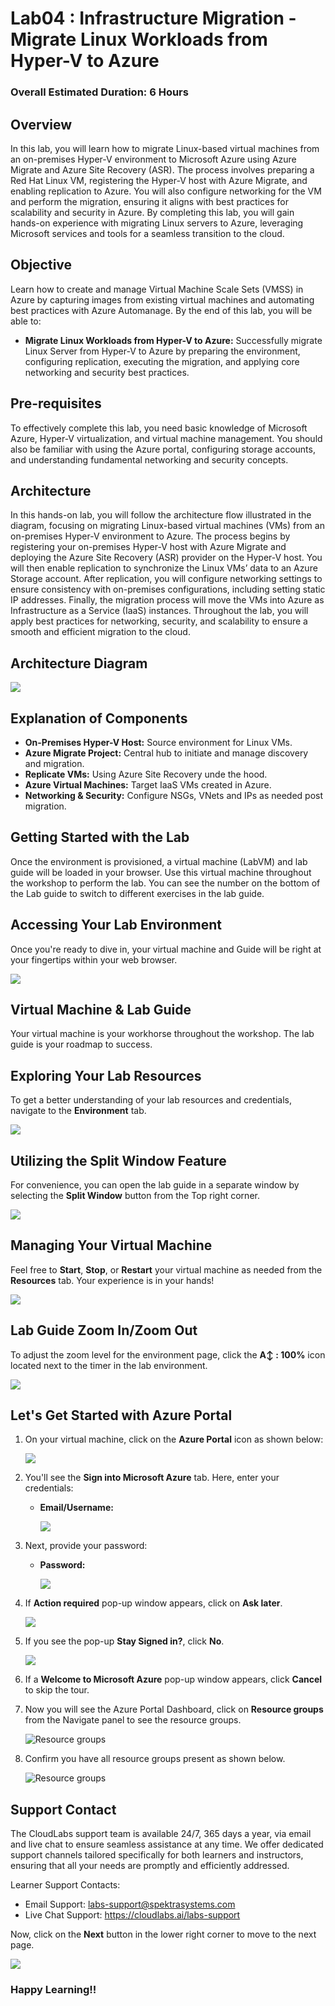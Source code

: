 # Lab04 : Infrastructure Migration - Migrate Linux Workloads from Hyper-V to Azure
 
### Overall Estimated Duration: 6 Hours

## Overview
In this lab, you will learn how to migrate Linux-based virtual machines from an on-premises Hyper-V environment to Microsoft Azure using Azure Migrate and Azure Site Recovery (ASR). The process involves preparing a Red Hat Linux VM, registering the Hyper-V host with Azure Migrate, and enabling replication to Azure. You will also configure networking for the VM and perform the migration, ensuring it aligns with best practices for scalability and security in Azure. By completing this lab, you will gain hands-on experience with migrating Linux servers to Azure, leveraging Microsoft services and tools for a seamless transition to the cloud.

## Objective
Learn how to create and manage Virtual Machine Scale Sets (VMSS) in Azure by capturing images from existing virtual machines and automating best practices with Azure Automanage. By the end of this lab, you will be able to:

- **Migrate Linux Workloads from Hyper-V to Azure:** Successfully migrate Linux Server from Hyper-V to Azure by preparing the environment, configuring replication, executing the migration, and applying core networking and security best practices.

## Pre-requisites
To effectively complete this lab, you need basic knowledge of Microsoft Azure, Hyper-V virtualization, and virtual machine management. You should also be familiar with using the Azure portal, configuring storage accounts, and understanding fundamental networking and security concepts.

## Architecture
In this hands-on lab, you will follow the architecture flow illustrated in the diagram, focusing on migrating Linux-based virtual machines (VMs) from an on-premises Hyper-V environment to Azure. The process begins by registering your on-premises Hyper-V host with Azure Migrate and deploying the Azure Site Recovery (ASR) provider on the Hyper-V host. You will then enable replication to synchronize the Linux VMs’ data to an Azure Storage account. After replication, you will configure networking settings to ensure consistency with on-premises configurations, including setting static IP addresses. Finally, the migration process will move the VMs into Azure as Infrastructure as a Service (IaaS) instances. Throughout the lab, you will apply best practices for networking, security, and scalability to ensure a smooth and efficient migration to the cloud.

## Architecture Diagram

   ![](./Images/akArch4.png)

## Explanation of Components

- **On-Premises Hyper-V Host:** Source environment for Linux VMs.
- **Azure Migrate Project:** Central hub to initiate and manage discovery and migration.
- **Replicate VMs:** Using Azure Site Recovery unde the hood.
- **Azure Virtual Machines:** Target IaaS VMs created in Azure.
- **Networking & Security:** Configure NSGs, VNets and IPs as needed post migration.

## Getting Started with the Lab
Once the environment is provisioned, a virtual machine (LabVM) and lab guide will be loaded in your browser. Use this virtual machine throughout the workshop to perform the lab. You can see the number on the bottom of the Lab guide to switch to different exercises in the lab guide.

## Accessing Your Lab Environment
 
Once you're ready to dive in, your virtual machine and Guide will be right at your fingertips within your web browser.

   ![](./Images/getting-startedlab04.png)

## Virtual Machine & Lab Guide
 
Your virtual machine is your workhorse throughout the workshop. The lab guide is your roadmap to success.
 
## Exploring Your Lab Resources
 
To get a better understanding of your lab resources and credentials, navigate to the **Environment** tab.

   ![](./Images/30052025(2)new.png)
 
## Utilizing the Split Window Feature
 
For convenience, you can open the lab guide in a separate window by selecting the **Split Window** button from the Top right corner.
 
   ![](./Images/30052025(3)new.png)
 
## Managing Your Virtual Machine
 
Feel free to **Start**, **Stop**, or **Restart** your virtual machine as needed from the **Resources** tab. Your experience is in your hands!
 
  ![](./Images/30052025(4)new.png)

## Lab Guide Zoom In/Zoom Out

To adjust the zoom level for the environment page, click the **A↕ : 100%** icon located next to the timer in the lab environment.

   ![](./Images/30052025(5)new.png)
 
## Let's Get Started with Azure Portal
 
1. On your virtual machine, click on the **Azure Portal** icon as shown below:
 
    ![](./Images/GS1new.png)
 
2. You'll see the **Sign into Microsoft Azure** tab. Here, enter your credentials:
 
   - **Email/Username:** <inject key="AzureAdUserEmail"></inject>
 
      ![](./Images/GS2new.png)
 
3. Next, provide your password:
 
   - **Password:** <inject key="AzureAdUserPassword"></inject>
 
      ![](./Images/GS3new.png)

4. If **Action required** pop-up window appears, click on **Ask later**.

      ![](./Images/ask-later-01new.png)
 
4. If you see the pop-up **Stay Signed in?**, click **No**.

      ![](./Images/GS9new.png)

6. If a **Welcome to Microsoft Azure** pop-up window appears, click **Cancel** to skip the tour.

7. Now you will see the Azure Portal Dashboard, click on **Resource groups** from the Navigate panel to see the resource groups.

   ![](Images/select-rgnew.png "Resource groups")
   
8. Confirm you have all resource groups present as shown below.

   ![](Images/upimage10new.png "Resource groups")
 
## Support Contact
The CloudLabs support team is available 24/7, 365 days a year, via email and live chat to ensure seamless assistance at any time. We offer dedicated support channels tailored specifically for both learners and instructors, ensuring that all your needs are promptly and efficiently addressed.

Learner Support Contacts:

- Email Support: labs-support@spektrasystems.com
- Live Chat Support: https://cloudlabs.ai/labs-support

Now, click on the **Next** button in the lower right corner to move to the next page.

   ![](./Images/GS4new12.png)

### Happy Learning!!
